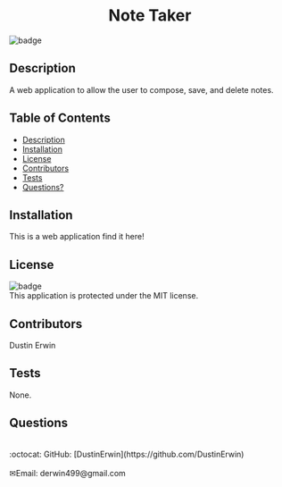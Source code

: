 <h1 align="center">Note Taker</h1>

![badge](https://img.shields.io/badge/license-MIT-blue)<br />

## Description

A web application to allow the user to compose, save, and delete notes.

## Table of Contents

- [Description](#description)
- [Installation](#installation)
- [License](#license)
- [Contributors](#contributors)
- [Tests](#tests)
- [Questions?](#questions)

## Installation

This is a web application find it here!

## License

![badge](https://img.shields.io/badge/license-MIT-blue)
<br />
This application is protected under the MIT license.

## Contributors

Dustin Erwin

## Tests

None.

## Questions

<br />
:octocat: GitHub: [DustinErwin](https://github.com/DustinErwin)<br />
<br />
✉Email: derwin499@gmail.com
